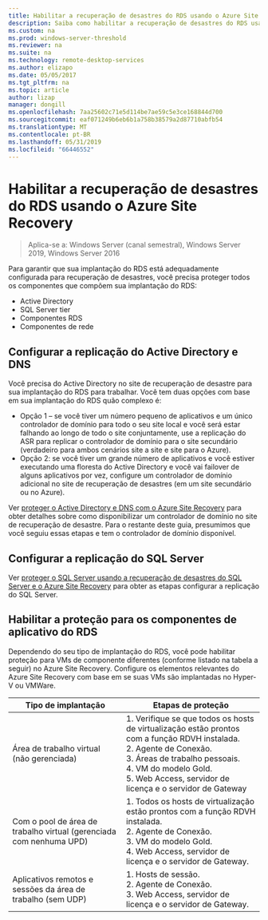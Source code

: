 ```yaml
---
title: Habilitar a recuperação de desastres do RDS usando o Azure Site Recovery
description: Saiba como habilitar a recuperação de desastres do RDS usando o Azure Site Recovery.
ms.custom: na
ms.prod: windows-server-threshold
ms.reviewer: na
ms.suite: na
ms.technology: remote-desktop-services
ms.author: elizapo
ms.date: 05/05/2017
ms.tgt_pltfrm: na
ms.topic: article
author: lizap
manager: dongill
ms.openlocfilehash: 7aa25602c71e5d114be7ae59c5e3ce168844d700
ms.sourcegitcommit: eaf071249b6eb6b1a758b38579a2d87710abfb54
ms.translationtype: MT
ms.contentlocale: pt-BR
ms.lasthandoff: 05/31/2019
ms.locfileid: "66446552"
---
```

# <a name="enable-disaster-recovery-of-rds-using-azure-site-recovery"></a>Habilitar a recuperação de desastres do RDS usando o Azure Site Recovery

>Aplica-se a: Windows Server (canal semestral), Windows Server 2019, Windows Server 2016

Para garantir que sua implantação do RDS está adequadamente configurada para recuperação de desastres, você precisa proteger todos os componentes que compõem sua implantação do RDS:

- Active Directory
- SQL Server tier
- Componentes RDS
- Componentes de rede

## <a name="configure-active-directory-and-dns-replication"></a>Configurar a replicação do Active Directory e DNS

Você precisa do Active Directory no site de recuperação de desastre para sua implantação do RDS para trabalhar. Você tem duas opções com base em sua implantação do RDS quão complexo é:

- Opção 1 – se você tiver um número pequeno de aplicativos e um único controlador de domínio para todo o seu site local e você será estar falhando ao longo de todo o site conjuntamente, use a replicação do ASR para replicar o controlador de domínio para o site secundário (verdadeiro para ambos cenários site a site e site para o Azure).
- Opção 2: se você tiver um grande número de aplicativos e você estiver executando uma floresta do Active Directory e você vai failover de alguns aplicativos por vez, configure um controlador de domínio adicional no site de recuperação de desastres (em um site secundário ou no Azure).

Ver [proteger o Active Directory e DNS com o Azure Site Recovery](/azure/site-recovery/site-recovery-active-directory) para obter detalhes sobre como disponibilizar um controlador de domínio no site de recuperação de desastre. Para o restante deste guia, presumimos que você seguiu essas etapas e tem o controlador de domínio disponível.

## <a name="set-up-sql-server-replication"></a>Configurar a replicação do SQL Server

Ver [proteger o SQL Server usando a recuperação de desastres do SQL Server e o Azure Site Recovery](/azure/site-recovery/site-recovery-sql) para obter as etapas configurar a replicação do SQL Server.

## <a name="enable-protection-for-the-rds-application-components"></a>Habilitar a proteção para os componentes de aplicativo do RDS

Dependendo do seu tipo de implantação do RDS, você pode habilitar proteção para VMs de componente diferentes (conforme listado na tabela a seguir) no Azure Site Recovery. Configure os elementos relevantes do Azure Site Recovery com base em se suas VMs são implantadas no Hyper-V ou VMWare.


|               Tipo de implantação                |                                                                                                     Etapas de proteção                                                                                                     |
|----------------------------------------------|--------------------------------------------------------------------------------------------------------------------------------------------------------------------------------------------------------------------------|
|     Área de trabalho virtual (não gerenciada)     | 1. Verifique se que todos os hosts de virtualização estão prontos com a função RDVH instalada.    </br>2. Agente de Conexão.  </br>3. Áreas de trabalho pessoais. </br>4. VM do modelo Gold. </br>5. Web Access, servidor de licença e o servidor de Gateway |
| Com o pool de área de trabalho virtual (gerenciada com nenhuma UPD) |                    1. Todos os hosts de virtualização estão prontos com a função RDVH instalada.  </br>2. Agente de Conexão.  </br>3. VM do modelo Gold. </br>4. Web Access, servidor de licença e o servidor de Gateway.                    |
|   Aplicativos remotos e sessões da área de trabalho (sem UDP)   |                                                          1. Hosts de sessão.  </br>2. Agente de Conexão. </br>3. Web Access, servidor de licença e o servidor de Gateway.                                                           |

